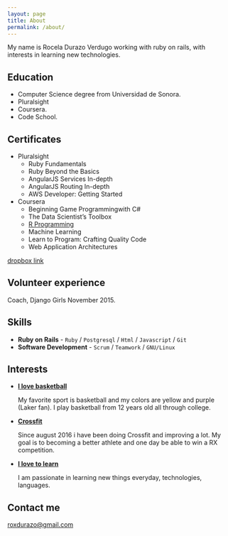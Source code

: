 ```yaml
---
layout: page
title: About
permalink: /about/
---
```


My name is Rocela Durazo Verdugo working with ruby on rails, with interests
in learning new technologies.

## Education

* Computer Science degree from Universidad de Sonora.
* Pluralsight
* Coursera.
* Code School.

## Certificates
- Pluralsight
    - Ruby Fundamentals
    - Ruby Beyond the Basics
    - AngularJS Services In-depth
    - AngularJS Routing In-depth
    - AWS Developer: Getting Started
- Coursera
    - Beginning Game Programmingwith C#
    - The Data Scientist’s Toolbox
    - [R Programming](https://www.coursera.org/account/accomplishments/verify/SDSSG8Q5AP)
    - Machine Learning
    - Learn to Program: Crafting Quality Code
    - Web Application Architectures

[dropbox link](https://www.dropbox.com/sh/lpjitlhz0v8tvbq/AAAKijexwIc8ardyqDNKKzEca?dl=0)

## Volunteer experience

Coach, Django Girls November 2015.

## Skills

* **Ruby on Rails** - `Ruby` / `Postgresql` / `Html` / `Javascript` / `Git`
* **Software Development** - `Scrum` / `Teamwork` / `GNU/Linux`

## Interests

* [**I love basketball**](#)

   My favorite sport is basketball and my colors are yellow and purple (Laker fan).
   I play basketball from 12 years old  all through college.

* [**Crossfit**](#)

  Since august 2016 i have been doing Crossfit and improving a lot.
  My goal is to becoming a better athlete and one day be able to win a RX competition.

* [**I love to learn**](#)

  I am passionate in learning new things everyday, technologies, languages.


## Contact me

[roxdurazo@gmail.com](mailto:roxdurazo@gmail.com)
